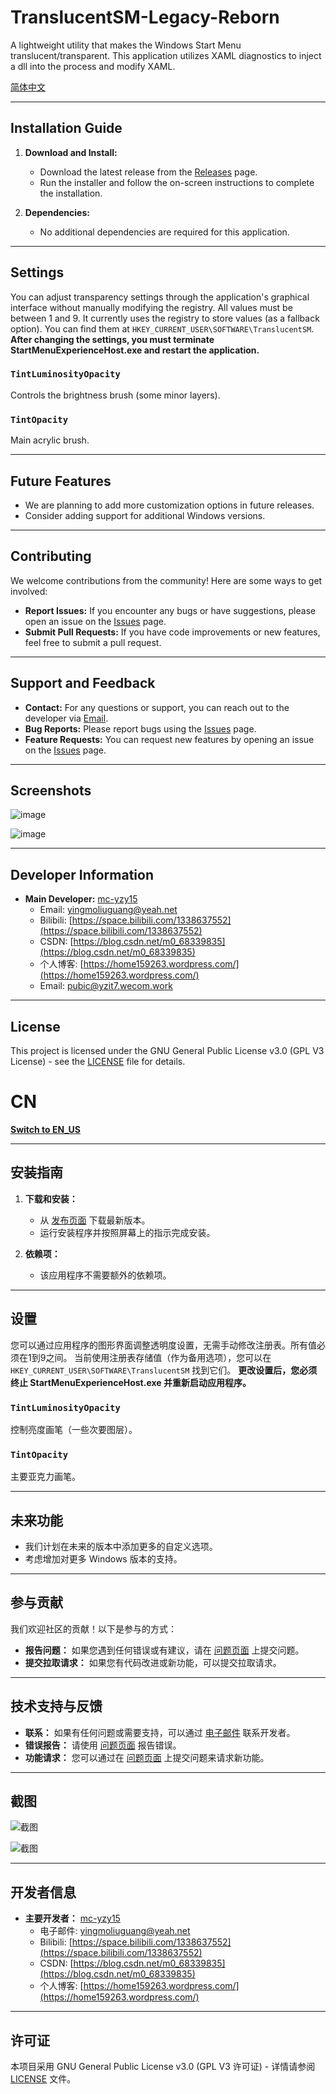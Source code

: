 # TranslucentSM-Legacy-Reborn

A lightweight utility that makes the Windows Start Menu translucent/transparent.
This application utilizes XAML diagnostics to inject a dll into the process and modify XAML.

[简体中文](#cn)

---

## Installation Guide

1. **Download and Install:**
   - Download the latest release from the [Releases](https://github.com/mc-yzy15/TranslucentSM-Legacy-Reborn/releases) page.
   - Run the installer and follow the on-screen instructions to complete the installation.

2. **Dependencies:**
   - No additional dependencies are required for this application.

---

## Settings

You can adjust transparency settings through the application's graphical interface without manually modifying the registry. All values must be between 1 and 9.
It currently uses the registry to store values (as a fallback option). You can find them at ```HKEY_CURRENT_USER\SOFTWARE\TranslucentSM```.
**After changing the settings, you must terminate StartMenuExperienceHost.exe and restart the application.**

### `TintLuminosityOpacity` 

Controls the brightness brush (some minor layers).

### `TintOpacity`

Main acrylic brush.

---

## Future Features

- We are planning to add more customization options in future releases.
- Consider adding support for additional Windows versions.

---

## Contributing

We welcome contributions from the community! Here are some ways to get involved:

- **Report Issues:** If you encounter any bugs or have suggestions, please open an issue on the [Issues](https://github.com/mc-yzy15/TranslucentSM-Legacy-Reborn/issues) page.
- **Submit Pull Requests:** If you have code improvements or new features, feel free to submit a pull request.

---

## Support and Feedback

- **Contact:** For any questions or support, you can reach out to the developer via [Email](mailto:pubic@yzit7.wecom.work).
- **Bug Reports:** Please report bugs using the [Issues](https://github.com/mc-yzy15/TranslucentSM-Legacy-Reborn/issues) page.
- **Feature Requests:** You can request new features by opening an issue on the [Issues](https://github.com/mc-yzy15/TranslucentSM-Legacy-Reborn/issues) page.

---

## Screenshots

![image](https://github.com/rounk-ctrl/TranslucentSM/assets/70931017/4a569f8c-f66a-45d3-9881-7d4a39a5063)

![image](https://github.com/rounk-ctrl/TranslucentSM/assets/70931017/2987e096-7334-4172-a25b-0ddf9ee2665f)

---

## Developer Information

- **Main Developer:** [mc-yzy15](https://github.com/mc-yzy15)
  - Email: [yingmoliuguang@yeah.net](mailto:yingmoliuguang@yeah.net)
  - Bilibili: [https://space.bilibili.com/1338637552](https://space.bilibili.com/1338637552)
  - CSDN: [https://blog.csdn.net/m0_68339835](https://blog.csdn.net/m0_68339835)
  - 个人博客: [https://home159263.wordpress.com/](https://home159263.wordpress.com/)
  - Email: pubic@yzit7.wecom.work

---

## License

This project is licensed under the GNU General Public License v3.0 (GPL V3 License) - see the [LICENSE](LICENSE) file for details.

# CN

**[Switch to EN_US](#translucentsm-legacy-reborn)**

---

## 安装指南

1. **下载和安装：**
   - 从 [发布页面](https://github.com/mc-yzy15/TranslucentSM-Legacy-Reborn/releases) 下载最新版本。
   - 运行安装程序并按照屏幕上的指示完成安装。

2. **依赖项：**
   - 该应用程序不需要额外的依赖项。

---

## 设置

您可以通过应用程序的图形界面调整透明度设置，无需手动修改注册表。所有值必须在1到9之间。
当前使用注册表存储值（作为备用选项），您可以在 ```HKEY_CURRENT_USER\SOFTWARE\TranslucentSM``` 找到它们。
**更改设置后，您必须终止 StartMenuExperienceHost.exe 并重新启动应用程序。**

### `TintLuminosityOpacity` 

控制亮度画笔（一些次要图层）。

### `TintOpacity`

主要亚克力画笔。

---

## 未来功能

- 我们计划在未来的版本中添加更多的自定义选项。
- 考虑增加对更多 Windows 版本的支持。

---

## 参与贡献

我们欢迎社区的贡献！以下是参与的方式：

- **报告问题：** 如果您遇到任何错误或有建议，请在 [问题页面](https://github.com/mc-yzy15/TranslucentSM-Legacy-Reborn/issues) 上提交问题。
- **提交拉取请求：** 如果您有代码改进或新功能，可以提交拉取请求。

---

## 技术支持与反馈

- **联系：** 如果有任何问题或需要支持，可以通过 [电子邮件](mailto:pubic@yzit7.wecom.work) 联系开发者。
- **错误报告：** 请使用 [问题页面](https://github.com/mc-yzy15/TranslucentSM-Legacy-Reborn/issues) 报告错误。
- **功能请求：** 您可以通过在 [问题页面](https://github.com/mc-yzy15/TranslucentSM-Legacy-Reborn/issues) 上提交问题来请求新功能。

---

## 截图

![截图](https://github.com/rounk-ctrl/TranslucentSM/assets/70931017/4a569f8c-f66a-45d3-9881-7d4a39a5063)

![截图](https://github.com/rounk-ctrl/TranslucentSM/assets/70931017/2987e096-7334-4172-a25b-0ddf9ee2665f)

---

## 开发者信息

- **主要开发者：** [mc-yzy15](https://github.com/mc-yzy15)
  - 电子邮件: [yingmoliuguang@yeah.net](mailto:yingmoliuguang@yeah.net)
  - Bilibili: [https://space.bilibili.com/1338637552](https://space.bilibili.com/1338637552)
  - CSDN: [https://blog.csdn.net/m0_68339835](https://blog.csdn.net/m0_68339835)
  - 个人博客: [https://home159263.wordpress.com/](https://home159263.wordpress.com/)

---

## 许可证

本项目采用 GNU General Public License v3.0 (GPL V3 许可证) - 详情请参阅 [LICENSE](LICENSE) 文件。
